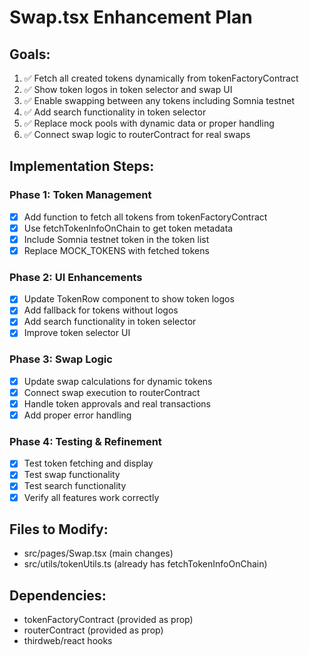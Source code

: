 # Swap.tsx Enhancement Plan

## Goals:

1. ✅ Fetch all created tokens dynamically from tokenFactoryContract
2. ✅ Show token logos in token selector and swap UI
3. ✅ Enable swapping between any tokens including Somnia testnet
4. ✅ Add search functionality in token selector
5. ✅ Replace mock pools with dynamic data or proper handling
6. ✅ Connect swap logic to routerContract for real swaps

## Implementation Steps:

### Phase 1: Token Management

- [x] Add function to fetch all tokens from tokenFactoryContract
- [x] Use fetchTokenInfoOnChain to get token metadata
- [x] Include Somnia testnet token in the token list
- [x] Replace MOCK_TOKENS with fetched tokens

### Phase 2: UI Enhancements

- [x] Update TokenRow component to show token logos
- [x] Add fallback for tokens without logos
- [x] Add search functionality in token selector
- [x] Improve token selector UI

### Phase 3: Swap Logic

- [x] Update swap calculations for dynamic tokens
- [x] Connect swap execution to routerContract
- [x] Handle token approvals and real transactions
- [x] Add proper error handling

### Phase 4: Testing & Refinement

- [x] Test token fetching and display
- [x] Test swap functionality
- [x] Test search functionality
- [x] Verify all features work correctly

## Files to Modify:

- src/pages/Swap.tsx (main changes)
- src/utils/tokenUtils.ts (already has fetchTokenInfoOnChain)

## Dependencies:

- tokenFactoryContract (provided as prop)
- routerContract (provided as prop)
- thirdweb/react hooks
